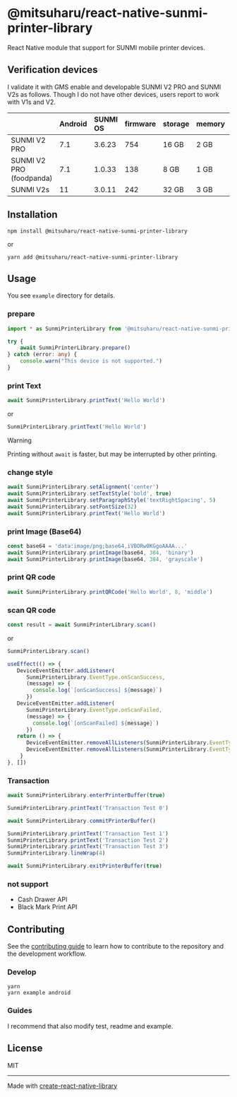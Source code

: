 # @mitsuharu/react-native-sunmi-printer-library

React Native module that support for SUNMI mobile printer devices.

## Verification devices

I validate it with GMS enable and developable SUNMI V2 PRO and SUNMI V2s as follows. Though I do not have other devices, users report to work with V1s and V2.

| | Android | SUNMI OS | firmware | storage | memory | NFC |
| :-- | :-- | :-- | :-- | :-- | :-- | :-- |
| SUNMI V2 PRO | 7.1 | 3.6.23 | 754 | 16 GB | 2 GB | enable |
| SUNMI V2 PRO (foodpanda) | 7.1 | 1.0.33 | 138 | 8 GB | 1 GB | disable |
| SUNMI V2s | 11 | 3.0.11 | 242 | 32 GB | 3 GB | enable |

[^GMS]: Google Mobile Services [https://www.android.com/gms](https://www.android.com/gms)


## Installation

```shell
npm install @mitsuharu/react-native-sunmi-printer-library
```

or 

```shell
yarn add @mitsuharu/react-native-sunmi-printer-library
```

## Usage

You see `example` directory for details.

### prepare

```typescript
import * as SunmiPrinterLibrary from '@mitsuharu/react-native-sunmi-printer-library'
```

```typescript
try {
    await SunmiPrinterLibrary.prepare()
} catch (error: any) {
    console.warn("This device is not supported.")
}
```

### print Text

```typescript
await SunmiPrinterLibrary.printText('Hello World')
```

or

```typescript
SunmiPrinterLibrary.printText('Hello World')
```

> [!WARNING]
> Printing without `await` is faster, but may be interrupted by other printing.

### change style

```typescript
await SunmiPrinterLibrary.setAlignment('center')
await SunmiPrinterLibrary.setTextStyle('bold', true)
await SunmiPrinterLibrary.setParagraphStyle('textRightSpacing', 5)
await SunmiPrinterLibrary.setFontSize(32)
await SunmiPrinterLibrary.printText('Hello World')
```

### print Image (Base64)

```typescript
const base64 = 'data:image/png;base64,iVBORw0KGgoAAAA...'
await SunmiPrinterLibrary.printImage(base64, 384, 'binary')
await SunmiPrinterLibrary.printImage(base64, 384, 'grayscale')
```

### print QR code

```typescript
await SunmiPrinterLibrary.printQRCode('Hello World', 8, 'middle')
```

### scan QR code

```typescript
const result = await SunmiPrinterLibrary.scan()
```

or

```typescript
SunmiPrinterLibrary.scan()
```

```typescript
useEffect(() => {
   DeviceEventEmitter.addListener(
      SunmiPrinterLibrary.EventType.onScanSuccess,
      (message) => {
        console.log(`[onScanSuccess] ${message}`)
      })
   DeviceEventEmitter.addListener(
      SunmiPrinterLibrary.EventType.onScanFailed, 
      (message) => {
        console.log(`[onScanFailed] ${message}`)
      })
   return () => {
      DeviceEventEmitter.removeAllListeners(SunmiPrinterLibrary.EventType.onScanSuccess)
      DeviceEventEmitter.removeAllListeners(SunmiPrinterLibrary.EventType.onScanFailed)
    }
}, [])
```

### Transaction

```typescript
await SunmiPrinterLibrary.enterPrinterBuffer(true)

SunmiPrinterLibrary.printText('Transaction Test 0')

await SunmiPrinterLibrary.commitPrinterBuffer()

SunmiPrinterLibrary.printText('Transaction Test 1')
SunmiPrinterLibrary.printText('Transaction Test 2')
SunmiPrinterLibrary.printText('Transaction Test 3')
SunmiPrinterLibrary.lineWrap(4)

await SunmiPrinterLibrary.exitPrinterBuffer(true)
```

### not support

- Cash Drawer API
- Black Mark Print API

## Contributing

See the [contributing guide](CONTRIBUTING.md) to learn how to contribute to the repository and the development workflow.

### Develop

```shell
yarn
yarn example android
```

### Guides

I recommend that also modify test, readme and example.

## License

MIT

---

Made with [create-react-native-library](https://github.com/callstack/react-native-builder-bob)
